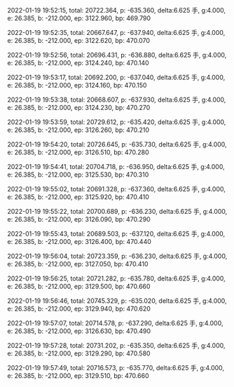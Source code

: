 2022-01-19 19:52:15, total: 20722.364, p: -635.360, delta:6.625 手, g:4.000, e: 26.385, b: -212.000, ep: 3122.960, bp: 469.790

2022-01-19 19:52:35, total: 20667.647, p: -637.940, delta:6.625 手, g:4.000, e: 26.385, b: -212.000, ep: 3122.620, bp: 470.070

2022-01-19 19:52:56, total: 20696.431, p: -636.880, delta:6.625 手, g:4.000, e: 26.385, b: -212.000, ep: 3124.240, bp: 470.140

2022-01-19 19:53:17, total: 20692.200, p: -637.040, delta:6.625 手, g:4.000, e: 26.385, b: -212.000, ep: 3124.160, bp: 470.150

2022-01-19 19:53:38, total: 20668.607, p: -637.930, delta:6.625 手, g:4.000, e: 26.385, b: -212.000, ep: 3124.230, bp: 470.270

2022-01-19 19:53:59, total: 20729.612, p: -635.420, delta:6.625 手, g:4.000, e: 26.385, b: -212.000, ep: 3126.260, bp: 470.210

2022-01-19 19:54:20, total: 20726.645, p: -635.730, delta:6.625 手, g:4.000, e: 26.385, b: -212.000, ep: 3126.510, bp: 470.280

2022-01-19 19:54:41, total: 20704.718, p: -636.950, delta:6.625 手, g:4.000, e: 26.385, b: -212.000, ep: 3125.530, bp: 470.310

2022-01-19 19:55:02, total: 20691.328, p: -637.360, delta:6.625 手, g:4.000, e: 26.385, b: -212.000, ep: 3125.920, bp: 470.410

2022-01-19 19:55:22, total: 20700.689, p: -636.230, delta:6.625 手, g:4.000, e: 26.385, b: -212.000, ep: 3126.090, bp: 470.290

2022-01-19 19:55:43, total: 20689.503, p: -637.120, delta:6.625 手, g:4.000, e: 26.385, b: -212.000, ep: 3126.400, bp: 470.440

2022-01-19 19:56:04, total: 20723.359, p: -636.230, delta:6.625 手, g:4.000, e: 26.385, b: -212.000, ep: 3127.050, bp: 470.410

2022-01-19 19:56:25, total: 20721.282, p: -635.780, delta:6.625 手, g:4.000, e: 26.385, b: -212.000, ep: 3129.500, bp: 470.660

2022-01-19 19:56:46, total: 20745.329, p: -635.020, delta:6.625 手, g:4.000, e: 26.385, b: -212.000, ep: 3129.940, bp: 470.620

2022-01-19 19:57:07, total: 20714.578, p: -637.290, delta:6.625 手, g:4.000, e: 26.385, b: -212.000, ep: 3126.630, bp: 470.490

2022-01-19 19:57:28, total: 20731.202, p: -635.350, delta:6.625 手, g:4.000, e: 26.385, b: -212.000, ep: 3129.290, bp: 470.580

2022-01-19 19:57:49, total: 20716.573, p: -635.770, delta:6.625 手, g:4.000, e: 26.385, b: -212.000, ep: 3129.510, bp: 470.660